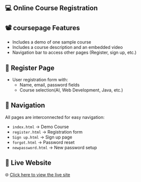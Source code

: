 💻 Online Course Registration
---
📽️ coursepage Features
---
- Includes a demo of one sample course
- Includes a course description and an embedded video
- Navigation bar to access other pages (Register, sign up, etc.)


 📝 Register Page
 ---

- User registration form with:
  - Name, email, password fields
  - Course selection(AI, Web Development, Java, etc.)


 🧭 Navigation
 ---

All pages are interconnected for easy navigation:

- `index.html` → Demo Course
- `register.html` → Registration form
- `Sign up.html` → Sign up page
- `forgot.html` → Password reset
- `newpassword.html` → New password setup

🔗 Live Website
---
🌐 [Click here to view the live site](https://vino960.github.io/Online-Course-Registration/)
